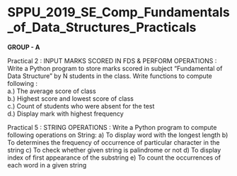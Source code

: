 # SPPU_2019_SE_Comp_Fundamentals_of_Data_Structures_Practicals

**GROUP - A**

Practical 2 : INPUT MARKS SCORED IN FDS & PERFORM OPERATIONS : Write a Python program to store marks scored in subject “Fundamental of Data Structure” by N students in the class. Write functions to compute following : 
<br>a.) The average score of class
<br>b.) Highest score and lowest score of class
<br>c.) Count of students who were absent for the test
<br>d.) Display mark with highest frequency

Practical 5 : STRING OPERATIONS : Write a Python program to compute following operations on String:
a)	To display word with the longest length
b)	To determines the frequency of occurrence of particular character in the string
c)	To check whether given string is palindrome or not
d)	To display index of first appearance of the substring
e)	To count the occurrences of each word in a given string


